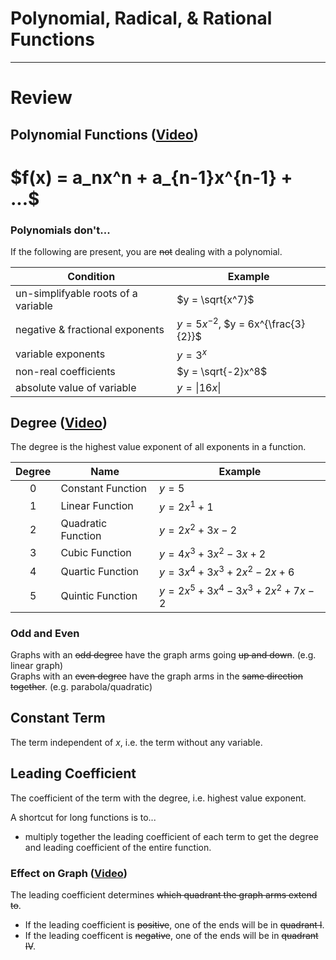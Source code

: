 # Polynomial, Radical, & Rational Functions

---

# Review

## Polynomial Functions ([Video](https://youtu.be/bF-Uk0RcHxo?list=PLjvodYitAKMhThW27p8Tu_9VmIin4w_6K))

<h1>
$f(x) = a_nx^n + a_{n-1}x^{n-1} + ...$
</h1>

### Polynomials don't...
If the following are present, you are ~~not~~ dealing with a polynomial.

| Condition | Example |
| --------- | ------- |
| un-simplifyable roots of a variable | $y = \sqrt{x^7}$ |
| negative & fractional exponents | $y = 5x^{-2}$, $y = 6x^{\frac{3}{2}}$ |
| variable exponents | $y = 3^x$ |
| non-real coefficients | $y = \sqrt{-2}x^8$ |
| absolute value of variable | $y = \lvert 16x \rvert$ |

## Degree ([Video](https://youtu.be/SGbn5DZ3t3Q?list=PLjvodYitAKMhThW27p8Tu_9VmIin4w_6K))
The degree is the highest value exponent of all exponents in a function.

| Degree | Name | Example  |
| :----: | ---- | -------- |
| $0$ | Constant Function  | $y = 5$ |
| $1$ | Linear Function    | $y = 2x^1 + 1$ |
| $2$ | Quadratic Function | $y = 2x^2 + 3x - 2$ |
| $3$ | Cubic Function     | $y = 4x^3 + 3x^2 - 3x + 2$ |
| $4$ | Quartic Function   | $y = 3x^4 + 3x^3 + 2x^2 - 2x + 6$ |
| $5$ | Quintic Function   | $y = 2x^5 + 3x^4 - 3x^3 + 2x^2 + 7x - 2$ |

### Odd and Even
Graphs with an ~~odd degree~~ have the graph arms going ~~up and down~~. (e.g. linear graph)  
Graphs with an ~~even degree~~ have the graph arms in the ~~same direction together~~. (e.g. parabola/quadratic)

## Constant Term
The term independent of $x$, i.e. the term without any variable.

## Leading Coefficient
The coefficient of the term with the degree, i.e. highest value exponent.

A shortcut for long functions is to...
* multiply together the leading coefficient of each term to get the degree and leading coefficient of the entire function.

### Effect on Graph ([Video](https://youtu.be/xRrtqbOlHjg?list=PLjvodYitAKMhThW27p8Tu_9VmIin4w_6K))
The leading coefficient determines ~~which quadrant the graph arms extend to~~.
* If the leading coefficient is ~~positive~~, one of the ends will be in ~~quadrant I~~.
* If the leading coefficent is ~~negative~~, one of the ends will be in ~~quadrant IV~~.
